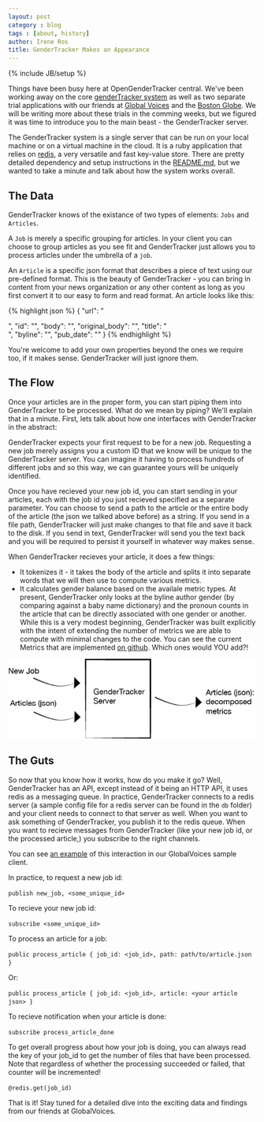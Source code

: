 ```yaml
---
layout: post
category : blog
tags : [about, history]
author: Irene Ros
title: GenderTracker Makes an Appearance
---
```


{% include JB/setup %}

Things have been busy here at OpenGenderTracker central. We've been working away on the core [genderTracker system](http://github.com/opengendertracking/gendertracker) as well as two separate trial applications with our friends at [Global Voices](http://globalvoicesonline.org) and the [Boston Globe](http://bostonglobe.com/). We will be writing more about these trials in the comming weeks, but we figured it was time to introduce you to the main beast - the GenderTracker server. 

The GenderTracker system is a single server that can be run on your local machine or on a virtual machine in the cloud. It is a ruby application that relies on [redis](redis.io), a very versatile and fast key-value store. There are pretty detailed dependency and setup instructions in the [README.md](https://github.com/OpenGenderTracking/GenderTracker/blob/master/README.md), but we wanted to take a minute and talk about how the system works overall.

## The Data

GenderTracker knows of the existance of two types of elements: `Jobs` and `Articles`. 

A `Job` is merely a specific grouping for articles. In your client you can choose to group articles as you see fit and GenderTracker just allows you to process articles under the umbrella of a `job`.

An `Article` is a specific json format that describes a piece of text using our pre-defined format. This is the beauty of GenderTracker - you can bring in content from your news organization or any other content as long as you first convert it to our easy to form and read format. An article looks like this:

{% highlight json %}
{
  "url": "<Article url>",
  "id": "<Unique ID>",
  "body": "<Body of text>",
  "original_body": "<Body of text as originally captured>",
  "title": "<Article title>",
  "byline": "<Author name>",
  "pub_date": "<Publication Date>"
}
{% endhighlight %}

You're welcome to add your own properties beyond the ones we require too, if it makes sense. GenderTracker will just ignore them.

## The Flow

Once your articles are in the proper form, you can start piping them into GenderTracker to be processed. What do we mean by piping? We'll explain that in a minute. First, lets talk about how one interfaces with GenderTracker in the abstract:

GenderTracker expects your first request to be for a new job. Requesting a new job merely assigns you a custom ID that we know will be unique to the GenderTracker server. You can imagine it having to process hundreds of different jobs and so this way, we can guarantee yours will be uniquely identified.

Once you have recieved your new job id, you can start sending in your articles, each with the job id you just recieved specified as a separate parameter. You can choose to send a path to the article or the entire body of the article (the json we talked above before) as a string. If you send in a file path, GenderTracker will just make changes to that file and save it back to the disk. If you send in text, GenderTracker will send you the text back and you will be required to persist it yourself in whatever way makes sense.

When GenderTracker recieves your article, it does a few things:

* It tokenizes it - it takes the body of the article and splits it into separate words that we will then use to compute various metrics.
* It calculates gender balance based on the availale metric types. At present, GenderTracker only looks at the byline author gender (by comparing against a baby name dictionary) and the pronoun counts in the article that can be directly associated with one gender or another. While this is a very modest beginning, GenderTracker was built explicitly with the intent of extending the number of metrics we are able to compute with minimal changes to the code. You can see the current Metrics that are implemented [on github](https://github.com/OpenGenderTracking/GenderTracker/tree/master/src/metrics). Which ones would YOU add?!

<img src ="/assets/images/flow_diagram.png" />

## The Guts

So now that you know how it works, how do you make it go? Well, GenderTracker has an API, except instead of it being an HTTP API, it uses redis as a messaging queue. In practice, GenderTracker connects to a redis server (a sample config file for a redis server can be found in the `db` folder) and your client needs to connect to that server as well. When you want to ask something of GenderTracker, you publish it to the redis queue. When you want to recieve messages from GenderTracker (like your new job id, or the processed article,) you subscribe to the right channels.

You can see [an example](https://github.com/OpenGenderTracking/globalvoices/blob/master/process.rb) of this interaction in our GlobalVoices sample client.

In practice, to request a new job id:

`publish new_job, <some_unique_id>`

To recieve your new job id:

`subscribe <some_unique_id>`

To process an article for a job:

`public process_article { job_id: <job_id>, path: path/to/article.json }`

Or:

`public process_article { job_id: <job_id>, article: <your article json> }`

To recieve notification when your article is done:

`subscribe process_article_done`

To get overall progress about how your job is doing, you can always read the key of your job_id to get the number of files that have been processed. Note that regardless of whether the processing succeeded or failed, that counter will be incremented! 

`@redis.get(job_id)`

That is it! Stay tuned for a detailed dive into the exciting data and findings from our friends at GlobalVoices.



